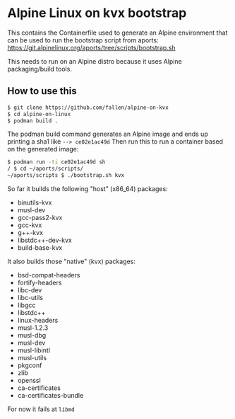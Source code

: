 # Alpine Linux on kvx bootstrap

This contains the Containerfile used to generate an Alpine environment that can be used to run the bootstrap script from aports: https://git.alpinelinux.org/aports/tree/scripts/bootstrap.sh

This needs to run on an Alpine distro because it uses Alpine packaging/build tools.

## How to use this

```bash
$ git clone https://github.com/fallen/alpine-on-kvx
$ cd alpine-on-linux
$ podman build .
```

The podman build command generates an Alpine image and ends up printing a sha1 like `--> ce02e1ac49d`
Then run this to run a container based on the generated image:

```bash
$ podman run -ti ce02e1ac49d sh
/ $ cd ~/aports/scripts/
~/aports/scripts $ ./bootstrap.sh kvx
```

So far it builds the following "host" (x86_64) packages:
* binutils-kvx
* musl-dev
* gcc-pass2-kvx
* gcc-kvx
* g++-kvx
* libstdc++-dev-kvx
* build-base-kvx

It also builds those "native" (kvx) packages:
* bsd-compat-headers
* fortify-headers
* libc-dev
* libc-utils
* libgcc
* libstdc++
* linux-headers
* musl-1.2.3
* musl-dbg
* musl-dev
* musl-libintl
* musl-utils
* pkgconf
* zlib
* openssl
* ca-certificates
* ca-certificates-bundle

For now it fails at `libmd`
